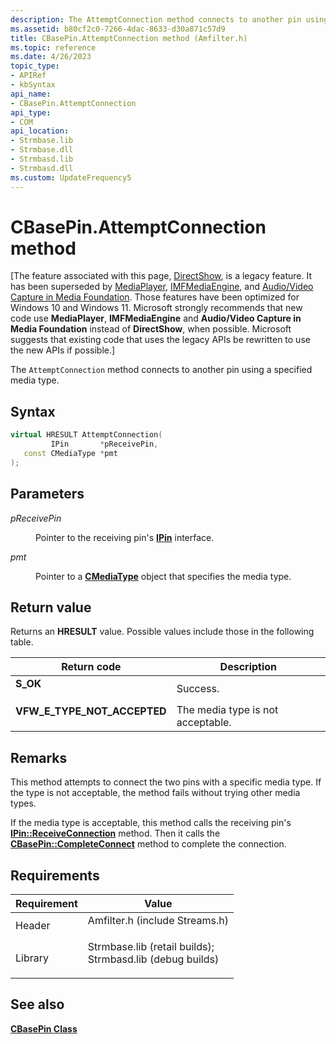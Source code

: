 ```yaml
---
description: The AttemptConnection method connects to another pin using a specified media type.
ms.assetid: b80cf2c0-7266-4dac-8633-d30a871c57d9
title: CBasePin.AttemptConnection method (Amfilter.h)
ms.topic: reference
ms.date: 4/26/2023
topic_type: 
- APIRef
- kbSyntax
api_name: 
- CBasePin.AttemptConnection
api_type: 
- COM
api_location: 
- Strmbase.lib
- Strmbase.dll
- Strmbasd.lib
- Strmbasd.dll
ms.custom: UpdateFrequency5
---
```


# CBasePin.AttemptConnection method

\[The feature associated with this page, [DirectShow](/windows/win32/directshow/directshow), is a legacy feature. It has been superseded by [MediaPlayer](/uwp/api/Windows.Media.Playback.MediaPlayer), [IMFMediaEngine](/windows/win32/api/mfmediaengine/nn-mfmediaengine-imfmediaengine), and [Audio/Video Capture in Media Foundation](windows/win32/medfound/audio-video-capture-in-media-foundation). Those features have been optimized for Windows 10 and Windows 11. Microsoft strongly recommends that new code use **MediaPlayer**, **IMFMediaEngine** and **Audio/Video Capture in Media Foundation** instead of **DirectShow**, when possible. Microsoft suggests that existing code that uses the legacy APIs be rewritten to use the new APIs if possible.\]

The `AttemptConnection` method connects to another pin using a specified media type.

## Syntax


```C++
virtual HRESULT AttemptConnection(
         IPin       *pReceivePin,
   const CMediaType *pmt
);
```



## Parameters

<dl> <dt>

*pReceivePin* 
</dt> <dd>

Pointer to the receiving pin's [**IPin**](/windows/desktop/api/Strmif/nn-strmif-ipin) interface.

</dd> <dt>

*pmt* 
</dt> <dd>

Pointer to a [**CMediaType**](cmediatype.md) object that specifies the media type.

</dd> </dl>

## Return value

Returns an **HRESULT** value. Possible values include those in the following table.



| Return code                                                                                                | Description                                  |
|------------------------------------------------------------------------------------------------------------|----------------------------------------------|
| <dl> <dt>**S\_OK**</dt> </dl>                       | Success.<br/>                          |
| <dl> <dt>**VFW\_E\_TYPE\_NOT\_ACCEPTED**</dt> </dl> | The media type is not acceptable.<br/> |



 

## Remarks

This method attempts to connect the two pins with a specific media type. If the type is not acceptable, the method fails without trying other media types.

If the media type is acceptable, this method calls the receiving pin's [**IPin::ReceiveConnection**](/windows/desktop/api/Strmif/nf-strmif-ipin-receiveconnection) method. Then it calls the [**CBasePin::CompleteConnect**](cbasepin-completeconnect.md) method to complete the connection.

## Requirements



| Requirement | Value |
|--------------------|--------------------------------------------------------------------------------------------------------------------------------------------------------------------------------------------|
| Header<br/>  | <dl> <dt>Amfilter.h (include Streams.h)</dt> </dl>                                                                                  |
| Library<br/> | <dl> <dt>Strmbase.lib (retail builds); </dt> <dt>Strmbasd.lib (debug builds)</dt> </dl> |



## See also

<dl> <dt>

[**CBasePin Class**](cbasepin.md)
</dt> </dl>

 

 




